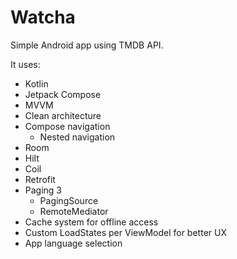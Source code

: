 # Watcha
Simple Android app using TMDB API.

It uses:

- Kotlin
- Jetpack Compose
- MVVM
- Clean architecture
- Compose navigation
  * Nested navigation  
- Room
- Hilt
- Coil
- Retrofit
- Paging 3
  * PagingSource
  * RemoteMediator
- Cache system for offline access
- Custom LoadStates per ViewModel for better UX
- App language selection
